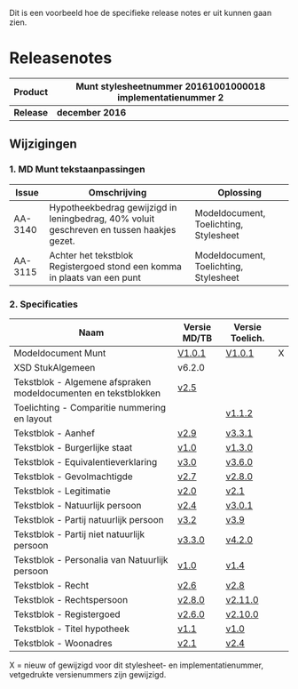 Dit is een voorbeeld hoe de specifieke release notes er uit kunnen gaan zien.
# Releasenotes


| **Product** | **Munt stylesheetnummer 20161001000018  implementatienummer 2** |
| ---------- | ------------- |
| **Release** | **december 2016** |


## Wijzigingen

### 1. MD Munt tekstaanpassingen

| **Issue** | **Omschrijving** | **Oplossing** |
| --- | --- | --- |
| AA-3140 | Hypotheekbedrag gewijzigd in leningbedrag, 40% voluit geschreven en tussen haakjes gezet. | Modeldocument, Toelichting, Stylesheet |
| AA-3115 | Achter het tekstblok Registergoed stond een komma in plaats van een punt | Modeldocument, Toelichting, Stylesheet |


### 2. Specificaties
| Naam| Versie MD/TB| Versie Toelich.|   |
| --- | --- | --- | --- |
Modeldocument Munt| [V1.0.1](/modeldocumenten/18.%20Hypotheek%20Munt/20161001000018/Modeldocument%20Munt%20v1.0.1.docx)| [V1.0.1](/modeldocumenten/18.%20Hypotheek%20Munt/20161001000018/Toelichting%20modeldocument%20Munt%20hypotheek%20v1.0.1.docx)| X |
XSD StukAlgemeen| v6.2.0| []()|   |
Tekstblok - Algemene afspraken modeldocumenten en tekstblokken | [v2.5](/tekstblokken/Tekstblok%20-%20Algemene%20afspraken%20modeldocumenten%20en%20tekstblokken%20v2.5.docx)| []()|   |
Toelichting - Comparitie nummering en layout | []()| [v1.1.2](/tekstblokken/Toelichting%20-%20Comparitie%20nummering%20en%20layout%20v1.1.2.docx)|   |
Tekstblok - Aanhef | [v2.9](/tekstblokken/Tekstblok%20-%20Aanhef%20v2.9.docx)| [v3.3.1](/tekstblokken/Toelichting%20Tekstblok%20-%20Aanhef%202.9%20-%20v3.3.1.docx)|   |
Tekstblok - Burgerlijke staat | [v1.0](/tekstblokken/Tekstblok%20-%20Burgerlijke%20staat%20v1.0.docx)| [v1.3.0](/tekstblokken/Toelichting%20Tekstblok%20-%20Burgerlijke%20staat%201.0%20-%20v1.3.docx)|   |
Tekstblok - Equivalentieverklaring | [v3.0](/tekstblokken/Tekstblok%20-%20Equivalentieverklaring%20v3.0.docx)| [v3.6.0](/tekstblokken/Toelichting%20Tekstblok%20-%20Equivalentieverklaring%203.0%20-%20v3.6.0.docx)|   |
Tekstblok - Gevolmachtigde | [v2.7](/tekstblokken/Tekstblok%20-%20Gevolmachtigde%20v2.7.docx)| [v2.8.0](/tekstblokken/Toelichting%20Tekstblok%20-%20Gevolmachtigde%202.7%20-%20v2.8.0.docx)|   |
Tekstblok - Legitimatie | [v2.0](/tekstblokken/Tekstblok%20-%20Legitimatie%20v2.0.docx)| [v2.1](/tekstblokken/Toelichting%20Tekstblok%20-%20Legitimatie%202.0%20-%20v2.1.docx)|   |
Tekstblok - Natuurlijk persoon | [v2.4](/tekstblokken/Tekstblok%20-%20Natuurlijk%20persoon%20v2.4.docx)| [v3.0.1](/tekstblokken/Toelichting%20Tekstblok%20-%20Natuurlijk%20persoon%202.4%20-%20v3.0.1.docx)|   |
Tekstblok - Partij natuurlijk persoon | [v3.2](/tekstblokken/Tekstblok%20-%20Partij%20natuurlijk%20persoon%20v3.2.docx)| [v3.9](/tekstblokken/Toelichting%20Tekstblok%20-%20Partij%20natuurlijk%20persoon%203.2%20-%20v3.9.docx)|   |
Tekstblok - Partij niet natuurlijk persoon | [v3.3.0](/tekstblokken/Tekstblok%20-%20Partij%20niet%20natuurlijk%20persoon%20v3.3.0.docx)| [v4.2.0](/tekstblokken/Toelichting%20Tekstblok%20-%20Partij%20niet%20natuurlijk%20persoon%203.3.0%20-%20v4.2.0.docx)|   |
Tekstblok - Personalia van Natuurlijk persoon | [v1.0](/tekstblokken/Tekstblok%20-%20Personalia%20van%20Natuurlijk%20persoon%20v1.0.docx)| [v1.4](/tekstblokken/Toelichting%20Tekstblok%20-%20Personalia%20van%20Natuurlijk%20persoon%201.0%20-%20v1.4.docx)|   |
Tekstblok - Recht | [v2.6](/tekstblokken/Tekstblok%20-%20Recht%20v2.6.docx)| [v2.8](/tekstblokken/Toelichting%20Tekstblok%20-%20Recht%202.6%20-%20v2.8.docx)|   |
Tekstblok - Rechtspersoon | [v2.8.0](/tekstblokken/Tekstblok%20-%20Rechtspersoon%20v2.8.0.docx)| [v2.11.0](/tekstblokken/Toelichting%20Tekstblok%20-%20Rechtspersoon%202.8.0%20-%20v2.11.0.docx)|   |
Tekstblok - Registergoed | [v2.6.0](/tekstblokken/Tekstblok%20-%20Registergoed%20v2.6.0.docx)| [v2.10.0](/tekstblokken/Toelichting%20Tekstblok%20-%20Registergoed%202.6.0%20-%20v2.10.0.docx)|   |
Tekstblok - Titel hypotheek | [v1.1](/tekstblokken/Tekstblok%20-%20Titel%20hypotheek%20v1.1.docx)| [v1.0](/tekstblokken/Toelichting%20Tekstblok%20-%20Titel%20Hypotheekakten%201.1%20-%20v1.0.docx)|   |
Tekstblok - Woonadres | [v2.1](/tekstblokken/Tekstblok%20-%20Woonadres%20v2.1.docx)| [v2.4](/tekstblokken/Toelichting%20Tekstblok%20-%20Woonadres%202.1%20-%20v2.4.docx)|   |

X = nieuw of gewijzigd voor dit stylesheet- en implementatienummer, vetgedrukte versienummers zijn gewijzigd.

